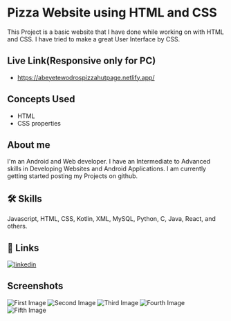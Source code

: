 
# Pizza Website using HTML and CSS

This Project is a basic website that I have done while working on with HTML and CSS. I have tried to make a great User Interface by CSS. 
 
## Live Link(Responsive only for PC)
* https://abeyetewodrospizzahutpage.netlify.app/


## Concepts Used
* HTML
* CSS properties
## About me

I'm an Android and Web developer. I have an Intermediate to Advanced skills in Developing Websites and Android Applications. I am currently getting started posting my Projects on github.
## 🛠 Skills
Javascript, HTML, CSS, Kotlin, XML, MySQL, Python, C, Java, React, and others.


## 🔗 Links
[![linkedin](https://img.shields.io/badge/linkedin-0A66C2?style=for-the-badge&logo=linkedin&logoColor=white)](https://www.linkedin.com/in/abeye-tewodros-3957521b6/)



## Screenshots

![First Image](https://user-images.githubusercontent.com/107298997/204025146-0772a88b-8742-45cc-a663-13d6a86c543f.png)
![Second Image](https://user-images.githubusercontent.com/107298997/204025143-8b6d478a-53dc-41fc-b50f-096c557a457b.png)
![Third Image](https://user-images.githubusercontent.com/107298997/204025116-c15bd91f-a086-4b60-b13d-0988f2336972.png)
![Fourth Image](https://user-images.githubusercontent.com/107298997/204025162-4d6bc150-dbfe-4be4-9d0f-763669deb228.png)
![Fifth Image](https://user-images.githubusercontent.com/107298997/204025157-7ed0e450-bdf0-406d-89b8-8478b11282d2.png)

